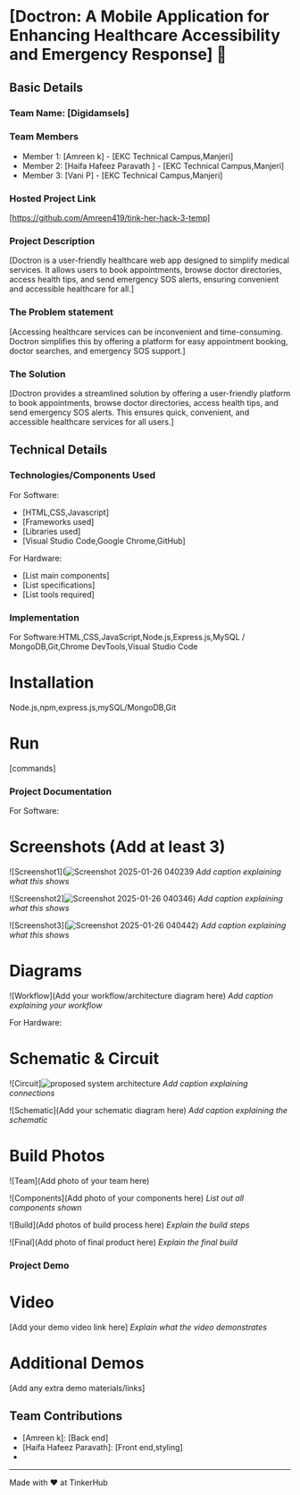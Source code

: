 # [Doctron: A Mobile Application for Enhancing Healthcare Accessibility and Emergency Response] 🎯


## Basic Details
### Team Name: [Digidamsels]


### Team Members
- Member 1: [Amreen k] - [EKC Technical Campus,Manjeri]
- Member 2: [Haifa Hafeez Paravath ] - [EKC Technical Campus,Manjeri]
- Member 3: [Vani P] - [EKC Technical Campus,Manjeri]

### Hosted Project Link
[https://github.com/Amreen419/tink-her-hack-3-temp]

### Project Description
[Doctron is a user-friendly healthcare web app designed to simplify medical services. It allows users to book appointments, browse doctor directories, access health tips, and send emergency SOS alerts, ensuring convenient and accessible healthcare for all.]

### The Problem statement
[Accessing healthcare services can be inconvenient and time-consuming. Doctron simplifies this by offering a platform for easy appointment booking, doctor searches, and emergency SOS support.]

### The Solution
[Doctron provides a streamlined solution by offering a user-friendly platform to book appointments, browse doctor directories, access health tips, and send emergency SOS alerts. This ensures quick, convenient, and accessible healthcare services for all users.]

## Technical Details
### Technologies/Components Used
For Software:
- [HTML,CSS,Javascript]
- [Frameworks used]
- [Libraries used]
- [Visual Studio Code,Google Chrome,GitHub]

For Hardware:
- [List main components]
- [List specifications]
- [List tools required]

### Implementation
For Software:HTML,CSS,JavaScript,Node.js,Express.js,MySQL / MongoDB,Git,Chrome DevTools,Visual Studio Code
# Installation
Node.js,npm,express.js,mySQL/MongoDB,Git

# Run
[commands]

### Project Documentation
For Software:

# Screenshots (Add at least 3)
![Screenshot1](![Screenshot 2025-01-26 040239](https://github.com/user-attachments/assets/38d1d3ed-8a12-4bbe-9755-e6efac46a0e9)
*Add caption explaining what this shows*

![Screenshot2]![Screenshot 2025-01-26 040346](https://github.com/user-attachments/assets/37cddb0f-a02e-4d58-a2b6-ca6c16c9ec06))
*Add caption explaining what this shows*

![Screenshot3](![Screenshot 2025-01-26 040442](https://github.com/user-attachments/assets/ab67378b-06d4-4cab-9d75-372315272cf0))
*Add caption explaining what this shows*

# Diagrams
![Workflow](Add your workflow/architecture diagram here)
*Add caption explaining your workflow*

For Hardware:

# Schematic & Circuit
![Circuit]![proposed system architecture](https://github.com/user-attachments/assets/1f0c88e7-b19c-4c26-b257-fc14363b9fd9)
*Add caption explaining connections*

![Schematic](Add your schematic diagram here)
*Add caption explaining the schematic*

# Build Photos
![Team](Add photo of your team here)


![Components](Add photo of your components here)
*List out all components shown*

![Build](Add photos of build process here)
*Explain the build steps*

![Final](Add photo of final product here)
*Explain the final build*

### Project Demo
# Video
[Add your demo video link here]
*Explain what the video demonstrates*

# Additional Demos
[Add any extra demo materials/links]

## Team Contributions
- [Amreen k]: [Back end]
- [Haifa Hafeez Paravath]: [Front end,styling]
- [vani]: [offerings]

---
Made with ❤️ at TinkerHub
